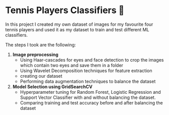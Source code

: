 # Tennis Players Classifiers :tennis:
In this project I created my own dataset of images for my favourite four tennis players and used it as my dataset to train and test different ML classifiers. 

The steps I took are the following:
1. **Image preprocessing**
    - Using Haar-cascades for eyes and face detection to crop the images which contain two eyes and save them in a folder
    - Using Wavelet Decomposition techniques for feature extraction
    - creating our dataset 
    - Performing data augmentation techniques to balance the dataset
2. **Model Selection using GridSearchCV**
    - Hyperparameter tuning for Random Forest, Logistic Regression and Support Vector Classifier with and without balancing the dataset. 
    - Comparing training and test accuracy before and after balancing the dataset
